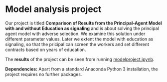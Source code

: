 # Model analysis project

Our project is titled **Comparison of Results from the Principal-Agent Model with and without Education as signaling** and is about solving the principal agent model with adverse selection. We examine this solution under different parameter values. Later we extent the model with education as signaling, so that the pricipal can screen the workers and set different contracts based on years of education. 

The **results** of the project can be seen from running [modelproject.ipynb](modelproject.ipynb).

**Dependencies:** Apart from a standard Anaconda Python 3 installation, the project requires no further packages.